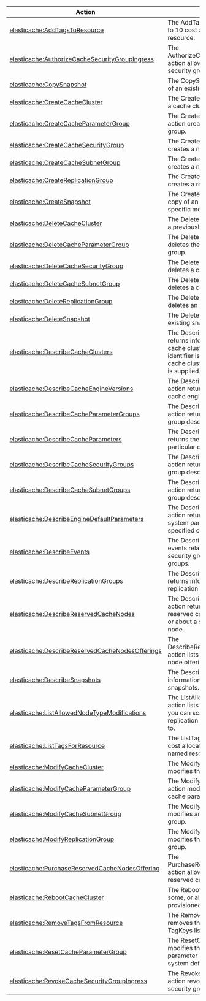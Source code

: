 | Action | Description | Resource | Condition |
| --- | --- | --- | --- |
| [elasticache:AddTagsToResource](http://docs.aws.amazon.com/AmazonElastiCache/latest/APIReference/API_AddTagsToResource.html) | The AddTagsToResource action adds up to 10 cost allocation tags to the named resource. | * | - |
| [elasticache:AuthorizeCacheSecurityGroupIngress](http://docs.aws.amazon.com/AmazonElastiCache/latest/APIReference/API_AuthorizeCacheSecurityGroupIngress.html) | The AuthorizeCacheSecurityGroupIngress action allows network ingress to a cache security group. | * | - |
| [elasticache:CopySnapshot](http://docs.aws.amazon.com/AmazonElastiCache/latest/APIReference/API_CopySnapshot.html) | The CopySnapshot action makes a copy of an existing snapshot. | * | - |
| [elasticache:CreateCacheCluster](http://docs.aws.amazon.com/AmazonElastiCache/latest/APIReference/API_CreateCacheCluster.html) | The CreateCacheCluster action creates a cache cluster. | * | - |
| [elasticache:CreateCacheParameterGroup](http://docs.aws.amazon.com/AmazonElastiCache/latest/APIReference/API_CreateCacheParameterGroup.html) | The CreateCacheParameterGroup action creates a new cache parameter group. | * | - |
| [elasticache:CreateCacheSecurityGroup](http://docs.aws.amazon.com/AmazonElastiCache/latest/APIReference/API_CreateCacheSecurityGroup.html) | The CreateCacheSecurityGroup action creates a new cache security group. | * | - |
| [elasticache:CreateCacheSubnetGroup](http://docs.aws.amazon.com/AmazonElastiCache/latest/APIReference/API_CreateCacheSubnetGroup.html) | The CreateCacheSubnetGroup action creates a new cache subnet group. | * | - |
| [elasticache:CreateReplicationGroup](http://docs.aws.amazon.com/AmazonElastiCache/latest/APIReference/API_CreateReplicationGroup.html) | The CreateReplicationGroup action creates a replication group. | * | - |
| [elasticache:CreateSnapshot](http://docs.aws.amazon.com/AmazonElastiCache/latest/APIReference/API_CreateSnapshot.html) | The CreateSnapshot action creates a copy of an entire cache cluster at a specific moment in time. | * | - |
| [elasticache:DeleteCacheCluster](http://docs.aws.amazon.com/AmazonElastiCache/latest/APIReference/API_DeleteCacheCluster.html) | The DeleteCacheCluster action deletes a previously provisioned cache cluster. | * | - |
| [elasticache:DeleteCacheParameterGroup](http://docs.aws.amazon.com/AmazonElastiCache/latest/APIReference/API_DeleteCacheParameterGroup.html) | The DeleteCacheParameterGroup action deletes the specified cache parameter group. | * | - |
| [elasticache:DeleteCacheSecurityGroup](http://docs.aws.amazon.com/AmazonElastiCache/latest/APIReference/API_DeleteCacheSecurityGroup.html) | The DeleteCacheSecurityGroup action deletes a cache security group. | * | - |
| [elasticache:DeleteCacheSubnetGroup](http://docs.aws.amazon.com/AmazonElastiCache/latest/APIReference/API_DeleteCacheSubnetGroup.html) | The DeleteCacheSubnetGroup action deletes a cache subnet group. | * | - |
| [elasticache:DeleteReplicationGroup](http://docs.aws.amazon.com/AmazonElastiCache/latest/APIReference/API_DeleteReplicationGroup.html) | The DeleteReplicationGroup action deletes an existing replication group. | * | - |
| [elasticache:DeleteSnapshot](http://docs.aws.amazon.com/AmazonElastiCache/latest/APIReference/API_DeleteSnapshot.html) | The DeleteSnapshot action deletes an existing snapshot. | * | - |
| [elasticache:DescribeCacheClusters](http://docs.aws.amazon.com/AmazonElastiCache/latest/APIReference/API_DescribeCacheClusters.html) | The DescribeCacheClusters action returns information about all provisioned cache clusters if no cache cluster identifier is specified, or about a specific cache cluster if a cache cluster identifier is supplied. | * | - |
| [elasticache:DescribeCacheEngineVersions](http://docs.aws.amazon.com/AmazonElastiCache/latest/APIReference/API_DescribeCacheEngineVersions.html) | The DescribeCacheEngineVersions action returns a list of the available cache engines and their versions. | * | - |
| [elasticache:DescribeCacheParameterGroups](http://docs.aws.amazon.com/AmazonElastiCache/latest/APIReference/API_DescribeCacheParameterGroups.html) | The DescribeCacheParameterGroups action returns a list of cache parameter group descriptions. | * | - |
| [elasticache:DescribeCacheParameters](http://docs.aws.amazon.com/AmazonElastiCache/latest/APIReference/API_DescribeCacheParameters.html) | The DescribeCacheParameters action returns the detailed parameter list for a particular cache parameter group. | * | - |
| [elasticache:DescribeCacheSecurityGroups](http://docs.aws.amazon.com/AmazonElastiCache/latest/APIReference/API_DescribeCacheSecurityGroups.html) | The DescribeCacheSecurityGroups action returns a list of cache security group descriptions. | * | - |
| [elasticache:DescribeCacheSubnetGroups](http://docs.aws.amazon.com/AmazonElastiCache/latest/APIReference/API_DescribeCacheSubnetGroups.html) | The DescribeCacheSubnetGroups action returns a list of cache subnet group descriptions. | * | - |
| [elasticache:DescribeEngineDefaultParameters](http://docs.aws.amazon.com/AmazonElastiCache/latest/APIReference/API_DescribeEngineDefaultParameters.html) | The DescribeEngineDefaultParameters action returns the default engine and system parameter information for the specified cache engine. | * | - |
| [elasticache:DescribeEvents](http://docs.aws.amazon.com/AmazonElastiCache/latest/APIReference/API_DescribeEvents.html) | The DescribeEvents action returns events related to cache clusters, cache security groups, and cache parameter groups. | * | - |
| [elasticache:DescribeReplicationGroups](http://docs.aws.amazon.com/AmazonElastiCache/latest/APIReference/API_DescribeReplicationGroups.html) | The DescribeReplicationGroups action returns information about a particular replication group. | * | - |
| [elasticache:DescribeReservedCacheNodes](http://docs.aws.amazon.com/AmazonElastiCache/latest/APIReference/API_DescribeReservedCacheNodes.html) | The DescribeReservedCacheNodes action returns information about reserved cache nodes for this account, or about a specified reserved cache node. | * | - |
| [elasticache:DescribeReservedCacheNodesOfferings](http://docs.aws.amazon.com/AmazonElastiCache/latest/APIReference/API_DescribeReservedCacheNodesOfferings.html) | The DescribeReservedCacheNodesOfferings action lists available reserved cache node offerings. | * | - |
| [elasticache:DescribeSnapshots](http://docs.aws.amazon.com/AmazonElastiCache/latest/APIReference/API_DescribeSnapshots.html) | The DescribeSnapshots action returns information about cache cluster snapshots. | * | - |
| [elasticache:ListAllowedNodeTypeModifications](http://docs.aws.amazon.com/AmazonElastiCache/latest/APIReference/API_ListAllowedNodeTypeModifications.html) | The ListAllowedNodeTypeModifications action lists all available node types that you can scale your Redis cluster's or replication group's current node type up to. | * | - |
| [elasticache:ListTagsForResource](http://docs.aws.amazon.com/AmazonElastiCache/latest/APIReference/API_ListTagsForResource.html) | The ListTagsForResource action lists all cost allocation tags currently on the named resource. | * | - |
| [elasticache:ModifyCacheCluster](http://docs.aws.amazon.com/AmazonElastiCache/latest/APIReference/API_ModifyCacheCluster.html) | The ModifyCacheCluster action modifies the settings for a cache cluster. | * | - |
| [elasticache:ModifyCacheParameterGroup](http://docs.aws.amazon.com/AmazonElastiCache/latest/APIReference/API_ModifyCacheParameterGroup.html) | The ModifyCacheParameterGroup action modifies the parameters of a cache parameter group. | * | - |
| [elasticache:ModifyCacheSubnetGroup](http://docs.aws.amazon.com/AmazonElastiCache/latest/APIReference/API_ModifyCacheSubnetGroup.html) | The ModifyCacheSubnetGroup action modifies an existing cache subnet group. | * | - |
| [elasticache:ModifyReplicationGroup](http://docs.aws.amazon.com/AmazonElastiCache/latest/APIReference/API_ModifyReplicationGroup.html) | The ModifyReplicationGroup action modifies the settings for a replication group. | * | - |
| [elasticache:PurchaseReservedCacheNodesOffering](http://docs.aws.amazon.com/AmazonElastiCache/latest/APIReference/API_PurchaseReservedCacheNodesOffering.html) | The PurchaseReservedCacheNodesOffering action allows you to purchase a reserved cache node offering. | * | - |
| [elasticache:RebootCacheCluster](http://docs.aws.amazon.com/AmazonElastiCache/latest/APIReference/API_RebootCacheCluster.html) | The RebootCacheCluster action reboots some, or all, of the cache nodes within a provisioned cache cluster. | * | - |
| [elasticache:RemoveTagsFromResource](http://docs.aws.amazon.com/AmazonElastiCache/latest/APIReference/API_RemoveTagsFromResource.html) | The RemoveTagsFromResource action removes the tags identified by the TagKeys list from the named resource. | * | - |
| [elasticache:ResetCacheParameterGroup](http://docs.aws.amazon.com/AmazonElastiCache/latest/APIReference/API_ResetCacheParameterGroup.html) | The ResetCacheParameterGroup action modifies the parameters of a cache parameter group to the engine or system default value. | * | - |
| [elasticache:RevokeCacheSecurityGroupIngress](http://docs.aws.amazon.com/AmazonElastiCache/latest/APIReference/API_RevokeCacheSecurityGroupIngress.html) | The RevokeCacheSecurityGroupIngress action revokes ingress from a cache security group. | * | - |
